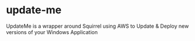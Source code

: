 # update-me
UpdateMe is a wrapper around Squirrel using AWS to Update & Deploy new versions of your Windows Application 
